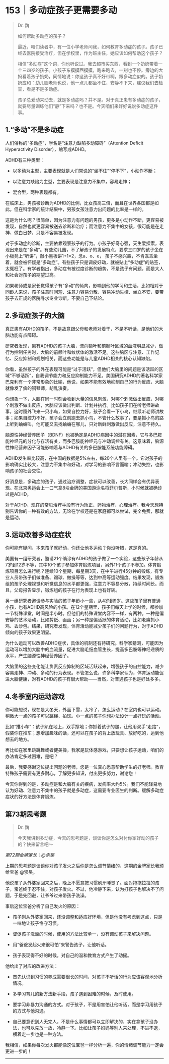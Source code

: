 # 153｜多动症孩子更需要多动

> Dr. 魏
> 
> 如何帮助多动症的孩子？
> 
> 最近，咱们读者中，有一位小学老师问我，如何教育多动症的孩子。孩子已经去医院接受治疗，但在学校里，作为班主任，她应该如何帮助这个孩子？
> 
> 相信“多动症”这个词，你也听说过。我去超市买东西，看到一个奶奶带着一个三四岁的孩子。小孩子东摸摸西摸摸，跑来跑去，一刻也不停。旁边的大妈看着孩子奶奶，同情地说：你这孩子真不好带啊，跟多动症似的。孩子奶奶应和：幼儿园老师也说，他一点儿都坐不住，安静不下来，建议我们去检查，看是不是多动症。
> 
> 孩子总爱动来动去，就是多动症吗？并不是。对于真正患有多动症的孩子，就要尽量训练他们“静”下来吗？也不是。今天咱们来好好说说多动症这件事。

## 1.“多动”不是多动症 

人们俗称的“多动症”，学名是“注意力缺陷多动障碍”（Attention Deficit Hyperactivity Disorder），缩写成ADHD。

ADHD有三种类型：

* 以多动为主型，主要表现就是人们常说的“坐不住”“停不下”，小动作不断；

* 以注意力缺陷为主型，主要表现是注意力不集中，容易走神；

* 混合型，两种表现都有。

在临床上，男孩被诊断为ADHD的比例，比女孩高三倍，而且在世界各国都是如此。但在科学家的统计结果中，男孩女孩注意力出问题的比率是一样的。

这是为什么呢？很简单，因为注意力有问题的男孩，更多是小动作不断，更容易被发现，自然也就更容易被送去诊断和治疗；而注意力不集中的女孩，很可能是在走神、做白日梦，只是不容易被发现。

对于多动症的诊断，主要依靠观察孩子的行为。小孩子好奇心强，天生爱探索，表现出来是在“多动”。有些幼儿园，不了解孩子的发展特点，要求三四岁的孩子坐在小板凳上“听讲”，敲小黑板讲1+1=2，念a、o、e， 孩子不感兴趣，不肯乖乖坐着，就会被怀疑是“多动症”。有些孩子只是调皮好动，就被贴上“多动症”的贴签，太冤枉了。有学者指出，多动症有被过度诊断的趋势，不是孩子有问题，而是大人和社会对孩子的期望过高。

如果老师或是家长觉得孩子有“多动”的倾向，影响到他的学习和生活，比如相对于同龄人来说，孩子注意时间短、注意力容易分散、容易冲动失控、坐立不安，要带孩子去正规的医院寻求专业诊断，不要自己下结论。

## 2.多动症孩子的大脑

真正患有ADHD的孩子，不是故意跟父母和老师对着干，不是不听话，是他们的大脑功能有点障碍。

研究者发现，患有ADHD的孩子大脑，流向额叶和前额叶区域的血液明显减少，做行为控制任务时，大脑的前额叶和纹状体的激活不足。这些脑区与注意、工作记忆、反应抑制和规划相关，而这些功能是与儿童ADHD相关的核心认知缺陷。

你看，虽然孩子的外在表现可能是“过于活跃”，但他们大脑里的问题是该活跃的区域“不够活跃”，自我调节能力和反应抑制能力不足。美国研究ADHD的著名科学家巴克利有一个非常形象的比喻，他说，如果不能有效地抑制自己的行为反应，大脑就像发了疯的钢琴师，胡乱演奏。

你想象一下，人脑在同一时刻会收到大量的信息刺激，对哪个刺激做出反应，对哪个刺激不做出反应，大脑应该做出判断、计划并执行。比如孩子们在听老师讲故事，这时窗外飞来一只小鸟，如果自控力好，孩子会看一下小鸟，继续听老师讲故事；如果自控力不好，孩子会立刻跑去抓小鸟，不管什么故事了，要是抓小鸟的路上听到蛐蛐叫，他可能又去找蛐蛐在哪儿，只对新鲜刺激做出反应，注意不持久。

脑源性神经营养因子（BDNF）也被确定是ADHD病因中的潜在因素，它与多巴胺能神经元的分化与存活有关，而多巴胺能神经元与冲动调控有关。这意味着，脑源性神经营养因子可能影响着与ADHD有关的多巴胺能系统功能障碍。

ADHD发生率比较高，在中国的数据是5%左右，每20个人里有一个。它对孩子的影响确实比较大，注意力不集中和好动，对学习的影响不言而喻；冲动失控，也影响孩子的社会交往。

好消息是，多动症的孩子，通过治疗调整，症状可以改善，长大同样会有优异表现。在北京奥运会上一口气拿8块金牌的美国游泳名将菲尔普斯，小时候就被确诊过是ADHD。

对于ADHD，现在的常见治疗手段有行为矫正、药物治疗、心理治疗。我今天想特别告诉你的一种有效的方法，无论在学校还是在家庭都可以尝试，完全免费，那就是运动。

## 3.运动改善多动症症状

你可能有疑问，本来孩子就好动，你还让他多运动？你没听错，这是真的。

美国有一组研究者，邀请21个确诊有ADHD的孩子做了一个实验，这些孩子年龄从7岁到12岁不等，其中10个孩子参加体育锻炼项目，另外11个孩子不参加。体育锻炼项目怎么进行呢？连续10个星期，每星期3天，在中午进行45分钟的锻炼，有专业人员带孩子们做准备、踢球、做操等等，达到中高等运动强度。结果发现，锻炼组的孩子处理视觉和听觉信息的水平都更强，注意力不容易分散，持续时间长。而且，父母报告显示，锻炼组的孩子在行为表现上也有好转。

另一组研究者邀请参与实验的孩子年龄小一些，从4岁到9岁。这些孩子里有普通小孩，也有ADHD高风险的小孩。在12个星期里，孩子们每天上学的时候，都参加一节特殊课堂，时间是半小时。但他们的特殊课堂内容不一样，有两种。一种是偏安静的艺术活动，比如剪纸、画画；另一种是偏活跃的体育活动，比如老鹰抓小鸡、丢沙包。结果，研究者发现，体育活动能减少孩子们的问题行为，对于ADHD倾向的孩子效果更明显。

为什么运动可以改善ADHD症状，具体的机制还有待研究。科学家猜测，可能因为运动可以增加大脑中的血流量，促进大脑毛细血管生长，提高多巴胺等神经递质的水平，产生脑源性神经营养因子。

大脑里的这些变化能让负责反应抑制的区域活跃起来，增强孩子的自控能力，减少容易走神、冲动、多动的行为表现。不管怎么说，许多科学家认为，体育运动能促进大脑健康，对有ADHD的孩子有很大帮助——当然，对普通孩子也是好处多多。

## 4.冬季室内运动游戏

你可能想说，现在是大冬天，外面下雪，太冷了，怎么运动？在室内也可以运动。稍微大一点的孩子可以跳绳、拍球。小一点的孩子你想办法设计一点好玩的活动。

比如“推小车”：孩子趴在地上，双手撑地；你抓着孩子的腿，让他用双手“走路”，假装你在推车；想增加趣味的话，还可以在孩子的背上放玩具、放好吃的，运到他想去的地方。

再比如在家里跳跳舞或者健美操，我家是玩体感游戏，只要想让孩子运动，咱们的办法肯定多过困难，是吧？

最后，我要感谢这位提出问题的老师，您是一位真心愿意帮助学生的好老师。教育特殊孩子需要有更多耐心，了解更多知识，付出更多努力，谢谢您！

今天你得到的是，多动症是和大脑有关的疾病，发病率大约5%。我们不能轻易地认为好动、注意力不集中的孩子就是多动症，这需要专业医生的判断。缓解多动症症状的好方法是体育锻炼。

## 第73期思考题

> Dr. 魏
> 
> 今天我讲到多动症，今天的思考题是，谈谈你是怎么对付你家好动的孩子的？快来留言吧～

 *第72期金牌家长：@崇昊*

上期的思考题是谈谈你对孩子发火之后你是怎么调节情绪的，这期的金牌家长我颁给宝爸 @崇昊。

他说孩子从外婆家回来之后，晚上不愿意按习惯刷牙睡觉了。面对拖拖拉拉的孩子，宝爸终于忍不住，对孩子发火。不过，他冷静下来，认为打孩子也解决不了问题，于是先回避，让爷爷过来带孩子洗澡。

事后这位宝爸分析了自己发火的原因：

* 孩子刚从外婆家回来，还没调整和适应好环境，但是他没有考虑到这点，只是一味地让孩子恪守习惯。

* 督促孩子洗澡的时候，使用的方法比较单一，没有调动孩子来解决问题。

* 用“爸爸发起火来很可怕”来警告孩子，让他听话。

* 孩子表现得不好的时候，对自己的温和教育方式产生了动摇。

他给出了对应的改进方法：

* 首先认识到习惯的养成需要很长的时间，对孩子不听话的行为应该客观地分析情况。

* 多学习育儿的新方法新手段，孩子遇到困难的时候，及时使用。

* 要学习非暴力沟通的方式。对于孩子，不是用害怕让他听话，而是学习用孩子的方式与他沟通。

* 自己要意识到人无完人，不是什么事情都可以立即解决的，实在拿孩子没办法，也可以先放一放，冷静一下。比如让孩子妈妈等别人来处理，不进不退，横着走一步也是一种方法。

我相信，如果你每次发火都能像这位宝爸一样分析一遍，你的情绪调节能力一定会更进一步的！

---
